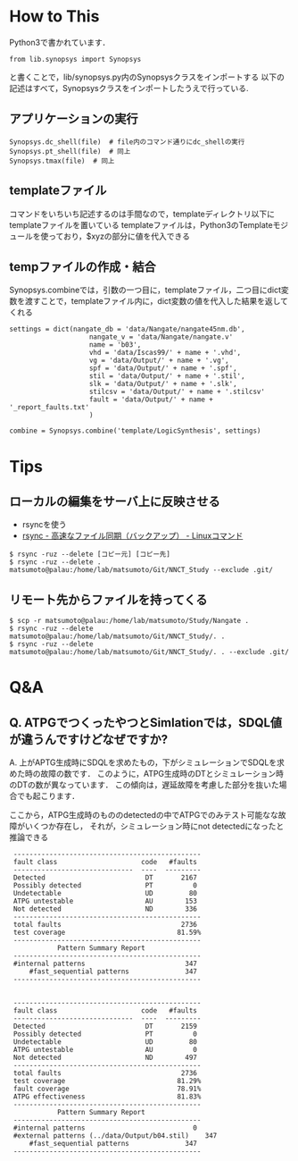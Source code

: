 How to This
===========
Python3で書かれています．
```
from lib.synopsys import Synopsys
```
と書くことで，lib/synopsys.py内のSynopsysクラスをインポートする
以下の記述はすべて，Synopsysクラスをインポートしたうえで行っている.

アプリケーションの実行
--------------
```
Synopsys.dc_shell(file)  # file内のコマンド通りにdc_shellの実行
Synopsys.pt_shell(file)  # 同上
Synopsys.tmax(file)  # 同上
```

templateファイル
----------------
コマンドをいちいち記述するのは手間なので，templateディレクトリ以下にtemplateファイルを置いている
templateファイルは，Python3のTemplateモジュールを使っており，$xyzの部分に値を代入できる

tempファイルの作成・結合
--------------------
Synopsys.combineでは，引数の一つ目に，templateファイル，二つ目にdict変数を渡すことで，templateファイル内に，dict変数の値を代入した結果を返してくれる
```
settings = dict(nangate_db = 'data/Nangate/nangate45nm.db',
                    nangate_v = 'data/Nangate/nangate.v'
                    name = 'b03',
                    vhd = 'data/Iscas99/' + name + '.vhd',
                    vg = 'data/Output/' + name + '.vg',
                    spf = 'data/Output/' + name + '.spf',
                    stil = 'data/Output/' + name + '.stil',
                    slk = 'data/Output/' + name + '.slk',
                    stilcsv = 'data/Output/' + name + '.stilcsv'
                    fault = 'data/Output/' + name + '_report_faults.txt'
                    )

combine = Synopsys.combine('template/LogicSynthesis', settings)
```

Tips
======

ローカルの編集をサーバ上に反映させる
-----------------------------------
- rsyncを使う
 - [rsync - 高速なファイル同期（バックアップ） - Linuxコマンド](http://webkaru.net/linux/rsync-command/)
```
$ rsync -ruz --delete [コピー元] [コピー先]
$ rsync -ruz --delete . matsumoto@palau:/home/lab/matsumoto/Git/NNCT_Study --exclude .git/
```

リモート先からファイルを持ってくる
----------------------------------
```
$ scp -r matsumoto@palau:/home/lab/matsumoto/Study/Nangate .
$ rsync -ruz --delete matsumoto@palau:/home/lab/matsumoto/Git/NNCT_Study/. .
$ rsync -ruz --delete matsumoto@palau:/home/lab/matsumoto/Git/NNCT_Study/. . --exclude .git/
```


Q&A
===

Q. ATPGでつくったやつとSimlationでは，SDQL値が違うんですけどなぜですか?
--------------------------------------------------------------------
A. 上がAPTG生成時にSDQLを求めたもの，下がシミュレーションでSDQLを求めた時の故障の数です．
このように，ATPG生成時のDTとシミュレーション時のDTの数が異なっています．
この傾向は，遅延故障を考慮した部分を抜いた場合でも起こります．

ここから，ATPG生成時のもののdetectedの中でATPGでのみテスト可能なな故障がいくつか存在し，
それが，シミュレーション時にnot detectedになったと推論できる

```
 -----------------------------------------------
 fault class                     code   #faults
 ------------------------------  ----  ---------
 Detected                         DT       2167
 Possibly detected                PT          0
 Undetectable                     UD         80
 ATPG untestable                  AU        153
 Not detected                     ND        336
 -----------------------------------------------
 total faults                              2736
 test coverage                            81.59%
 -----------------------------------------------
            Pattern Summary Report
 -----------------------------------------------
 #internal patterns                         347
     #fast_sequential patterns              347
 -----------------------------------------------


 -----------------------------------------------
 fault class                     code   #faults
 ------------------------------  ----  ---------
 Detected                         DT       2159
 Possibly detected                PT          0
 Undetectable                     UD         80
 ATPG untestable                  AU          0
 Not detected                     ND        497
 -----------------------------------------------
 total faults                              2736
 test coverage                            81.29%
 fault coverage                           78.91%
 ATPG effectiveness                       81.83%
 -----------------------------------------------
            Pattern Summary Report
 -----------------------------------------------
 #internal patterns                           0
 #external patterns (../data/Output/b04.stil)    347
     #fast_sequential patterns              347
 -----------------------------------------------
```
